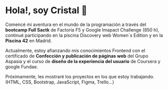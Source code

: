 <!--![Logotipo](media\img_logoPersonal.png)-->
# Hola!, soy Cristal 👋
 
Comencé mi aventura en el mundo de la programación a través del **bootcamp Full Sactk** de Factoría F5 y Google Imapact Challenge (850 h), continué participando en la piscina Discovery web Women´s Edition y en la **Piscina 42** en Madrid. 

Actualmente, estoy afianzando mis conocimientos Frontend con el certificado de **Confección y publicación de páginas web** del Grupo Aspasia y el curso de **diseño de la experiencia del usuario** de Coursera y google Fundae.

Próximamente, les mostraré los proyectos en los que estoy trabajando.
(HTML, CSS, Bootstrap, JavaScript, Figma, Trello...) 


<!--
**Cristal-Lenny/Cristal-Lenny** is a ✨ _special_ ✨ repository because its `README.md` (this file) appears on your GitHub profile.

Here are some ideas to get you started:

- 🔭 I’m currently working on ...
- 🌱 I’m currently learning ...
- 👯 I’m looking to collaborate on ...
- 🤔 I’m looking for help with ...
- 💬 Ask me about ...
- 📫 How to reach me: ...
- 😄 Pronouns: ...
- ⚡ Fun fact: ...
-->
